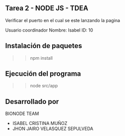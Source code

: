 ## Tarea 2 - NODE JS - TDEA

Verificar el puerto en el cual se este lanzando la pagina

Usuario coordinador
Nombre: Isabel
ID: 10

## Instalación de paquetes

> > npm install

## Ejecución del programa

> > node src/app

## Desarrollado por

BIONODE TEAM

- ISABEL CRISTINA MUÑOZ
- JHON JAIRO VELASQUEZ SEPULVEDA
